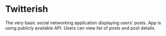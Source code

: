 # Twitterish

The very basic social networking application displaying users' posts. App is using publicly available API. Users can view list of posts and post details.

